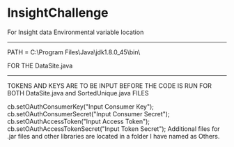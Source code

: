 # InsightChallenge
For Insight data
Environmental variable location
____________________________________________

PATH = C:\Program Files\Java\jdk1.8.0_45\bin\

FOR THE DataSite.java
__________________________________________________
TOKENS AND KEYS ARE TO BE INPUT BEFORE THE CODE IS RUN FOR BOTH DataSite.java and SortedUnique.java FILES

cb.setOAuthConsumerKey("Input Consumer Key");
cb.setOAuthConsumerSecret("Input Consumer Secret");
cb.setOAuthAccessToken("Input Access Token");
cb.setOAuthAccessTokenSecret("Input Token Secret");
Additional files for .jar files and other libraries are located in a folder I have named as Others.
